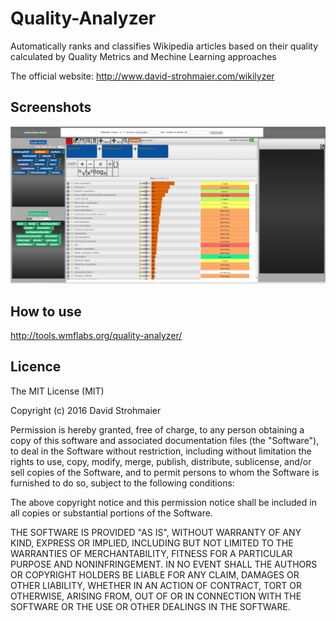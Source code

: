 # Quality-Analyzer
Automatically ranks and classifies Wikipedia articles based on their quality calculated by Quality Metrics and Mechine Learning approaches

The official website: http://www.david-strohmaier.com/wikilyzer

## Screenshots
![](https://github.com/bethloe/Quality-Analyzer/blob/master/QA_screenshot1.PNG)

## How to use
http://tools.wmflabs.org/quality-analyzer/

## Licence
The MIT License (MIT)

Copyright (c) 2016 David Strohmaier

Permission is hereby granted, free of charge, to any person obtaining a copy
of this software and associated documentation files (the "Software"), to deal
in the Software without restriction, including without limitation the rights
to use, copy, modify, merge, publish, distribute, sublicense, and/or sell
copies of the Software, and to permit persons to whom the Software is
furnished to do so, subject to the following conditions:

The above copyright notice and this permission notice shall be included in all
copies or substantial portions of the Software.

THE SOFTWARE IS PROVIDED "AS IS", WITHOUT WARRANTY OF ANY KIND, EXPRESS OR
IMPLIED, INCLUDING BUT NOT LIMITED TO THE WARRANTIES OF MERCHANTABILITY,
FITNESS FOR A PARTICULAR PURPOSE AND NONINFRINGEMENT. IN NO EVENT SHALL THE
AUTHORS OR COPYRIGHT HOLDERS BE LIABLE FOR ANY CLAIM, DAMAGES OR OTHER
LIABILITY, WHETHER IN AN ACTION OF CONTRACT, TORT OR OTHERWISE, ARISING FROM,
OUT OF OR IN CONNECTION WITH THE SOFTWARE OR THE USE OR OTHER DEALINGS IN THE
SOFTWARE.
